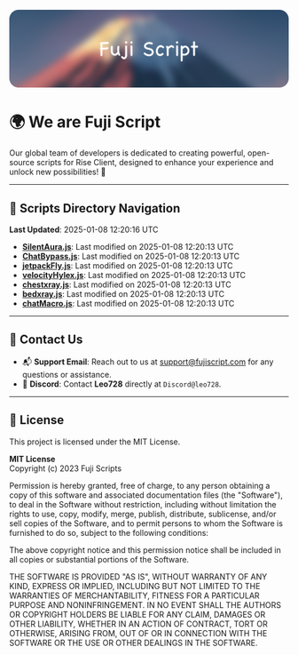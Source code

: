 ![Banner](.github/b.webp)

# 🌍 **We are Fuji Script**

Our global team of developers is dedicated to creating powerful, open-source scripts for Rise Client, designed to enhance your experience and unlock new possibilities! 🌟

---
<!-- SCRIPTS_NAVIGATION_START -->
## 📂 **Scripts Directory Navigation**

**Last Updated**: 2025-01-08 12:20:16 UTC

- **[SilentAura.js](scripts/SilentAura.js)**: Last modified on 2025-01-08 12:20:13 UTC
- **[ChatBypass.js](scripts/ChatBypass.js)**: Last modified on 2025-01-08 12:20:13 UTC
- **[jetpackFly.js](scripts/jetpackFly.js)**: Last modified on 2025-01-08 12:20:13 UTC
- **[velocityHylex.js](scripts/velocityHylex.js)**: Last modified on 2025-01-08 12:20:13 UTC
- **[chestxray.js](scripts/chestxray.js)**: Last modified on 2025-01-08 12:20:13 UTC
- **[bedxray.js](scripts/bedxray.js)**: Last modified on 2025-01-08 12:20:13 UTC
- **[chatMacro.js](scripts/chatMacro.js)**: Last modified on 2025-01-08 12:20:13 UTC

<!-- SCRIPTS_NAVIGATION_END -->

---

## 💬 **Contact Us**  
- 📬 **Support Email**: Reach out to us at [support@fujiscript.com](mailto:support@fujiscript.com) for any questions or assistance.  
- 💬 **Discord**: Contact **Leo728** directly at `Discord@leo728`.

---

## 📜 **License**

This project is licensed under the MIT License.  

**MIT License**  
Copyright (c) 2023 Fuji Scripts  

Permission is hereby granted, free of charge, to any person obtaining a copy of this software and associated documentation files (the "Software"), to deal in the Software without restriction, including without limitation the rights to use, copy, modify, merge, publish, distribute, sublicense, and/or sell copies of the Software, and to permit persons to whom the Software is furnished to do so, subject to the following conditions:  

The above copyright notice and this permission notice shall be included in all copies or substantial portions of the Software.  

THE SOFTWARE IS PROVIDED "AS IS", WITHOUT WARRANTY OF ANY KIND, EXPRESS OR IMPLIED, INCLUDING BUT NOT LIMITED TO THE WARRANTIES OF MERCHANTABILITY, FITNESS FOR A PARTICULAR PURPOSE AND NONINFRINGEMENT. IN NO EVENT SHALL THE AUTHORS OR COPYRIGHT HOLDERS BE LIABLE FOR ANY CLAIM, DAMAGES OR OTHER LIABILITY, WHETHER IN AN ACTION OF CONTRACT, TORT OR OTHERWISE, ARISING FROM, OUT OF OR IN CONNECTION WITH THE SOFTWARE OR THE USE OR OTHER DEALINGS IN THE SOFTWARE.  
